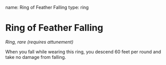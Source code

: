 name: Ring of Feather Falling
type: ring

# Ring of Feather Falling 
_Ring, rare (requires attunement)_ 

When you fall while wearing this ring, you descend 60 feet per round and take no damage from falling. 